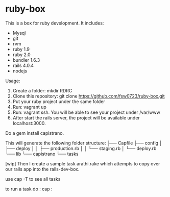 ruby-box
========

This is a box for ruby development. It includes:
* Mysql
* git
* rvm
* ruby 1.9
* ruby 2.0
* bundler 1.6.3
* rails 4.0.4
* nodejs

Usage:
1. Create a folder: mkdir RDRC
2. Clone this repository: git clone https://github.com/fsw0723/ruby-box.git
3. Put your ruby project under the same folder
4. Run: vagrant up
5. Run: vagrant ssh. You will be able to see your project under /var/www
6. After start the rails server, the project will be available under localhost:3000.



Do a  gem install capistrano. 

This will generate the following folder structure:
  ├── Capfile
  ├── config
  │   ├── deploy
  │   │   ├── production.rb
  │   │   └── staging.rb
  │   └── deploy.rb
  └── lib
      └── capistrano
              └── tasks



[wip] Then I create a sample task arathi.rake which attempts to copy over our rails app into the rails-dev-box. 

use cap -T to see all tasks

to run a task do : cap <rolename> <namespace>:<taskname>

